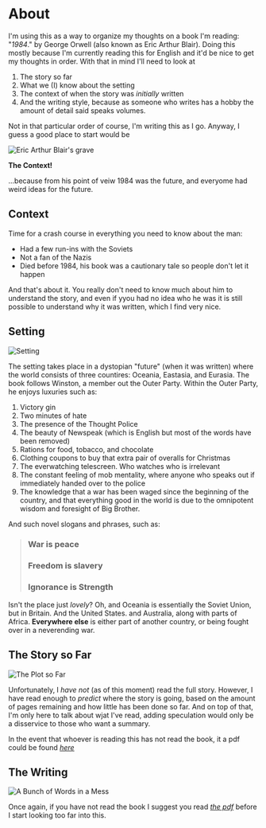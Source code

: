 # About
I'm using this as a way to organize my thoughts on a book I'm reading: "*1984*." by George Orwell (also known as Eric Arthur Blair).
Doing this mostly because I'm currently reading this for English and it'd be nice to get my thoughts in order. With that in mind I'll need
to look at 

1. The story so far
2. What we (I) know about the setting
3. The context of when the story was *initially* written
4. And the writing style, because as someone who writes has a hobby the amount of detail said speaks volumes.

Not in that particular order of course, I'm writing this as I go. Anyway, I guess a good place to start would be

![Eric Arthur Blair's grave](https://upload.wikimedia.org/wikipedia/commons/e/e3/Grave_of_Eric_Arthur_Blair_%28George_Orwell%29%2C_All_Saints%2C_Sutton_Courtenay_-_geograph.org.uk_-_362277.jpg)

**The Context!**

...because from his point of veiw 1984 was the future, and everyome had weird ideas for the future. 
## Context
Time for a crash course in everything you need to know about the man:
- Had a few run-ins with the Soviets
- Not a fan of the Nazis
- Died before 1984, his book was a cautionary tale so people don't let it happen

And that's about it. You really don't need to know much about him to understand the story, and even if yyou had no idea who he was it is still possible to understand why it was written, which I find very nice.

## Setting
![Setting](https://i.ytimg.com/vi/N5USpsvsNJw/maxresdefault.jpg)

The setting takes place in a dystopian "future" (when it was written) where the world consists of three countires: Oceania, Eastasia, and Eurasia. The book follows Winston, a member out the Outer Party. Within the Outer Party, he enjoys luxuries such as:
1. Victory gin
2. Two minutes of hate
3. The presence of the Thought Police
4. The beauty of Newspeak (which is English but most of the words have been removed)
5. Rations for food, tobacco, and chocolate
6. Clothing coupons to buy that extra pair of overalls for Christmas
7. The everwatching telescreen. Who watches who is irrelevant
8. The constant feeling of mob mentality, where anyone who speaks out if immediately handed over to the police
9. The knowledge that a war has been waged since the beginning of the country, and that everything good in the world is due to the omnipotent wisdom and foresight of Big Brother.

And such novel slogans and phrases, such as:

> ### War is peace
>
> ### Freedom is slavery
>
> ### Ignorance is Strength

Isn't the place just *lovely*? Oh, and Oceania is essentially the Soviet Union, but in Britain. And the United States. and Australia, along with parts of Africa. **Everywhere else** is either part of another country, or being fought over in a neverending war. 

## The Story so Far

![The Plot so Far](https://slideplayer.com/slide/783024/3/images/2/The+plot+so+far+%E2%80%A6.jpg)

Unfortunately, I *have not* (as of this moment) read the full story. However, I have read enough to *predict* where the story is going, based on the amount of pages remaining and how little has been done so far. And on top of that, I'm only here to talk about wjat I've read, adding speculation would only be a disservice to those who want a summary. 

In the event that whoever is reading this has not read the book, it a pdf could be found *[here](https://www.planetebook.com/free-ebooks/1984.pdf)*

## The Writing
![A Bunch of Words in a Mess](https://encrypted-tbn0.gstatic.com/images?q=tbn:ANd9GcQ_fwFweK0zmdPlsL2nCiLNEphFvDydiYrNGORwQAafB1mM0rmb&s)

Once again, if you have not read the book I suggest you read *[the pdf](https://www.planetebook.com/free-ebooks/1984.pdf)* before I start looking too far into this.
